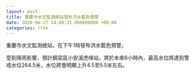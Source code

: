 ```yaml
---
layout: post
title: 重慶市水文監測總站發布洪水藍色預警
date: 2020-06-27 14:08:31.000000000 +08:00
categories: rthk
---
```


重慶市水文監測總站，在下午1時發布洪水藍色預警。

受到降雨影響，預計銅梁區小安溪虎峰站，將於未來6小時內，最高水位將達到警戒水位264.5米，水位將會明顯上升4.5至5.5米左右。
